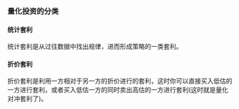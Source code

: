 ### 量化投资的分类

#### 统计套利

统计套利是从过往数据中找出规律，进而形成策略的一类套利。

#### 折价套利

折价套利是利用一方相对于另一方的折价进行的套利，这时你可以直接买入低估的一方进行套利，或者买入低估一方的同时卖出高估的一方进行套利(这时就是量化对冲套利了)。

